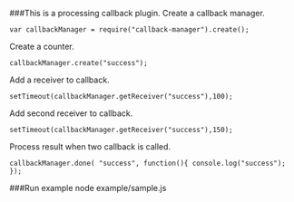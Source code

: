 
###This is a processing callback plugin.
Create a callback manager.

	var callbackManager = require("callback-manager").create();

Create a counter.

	callbackManager.create("success");

Add a receiver to callback.

	setTimeout(callbackManager.getReceiver("success"),100);

Add second receiver to callback.

	setTimeout(callbackManager.getReceiver("success"),150);
	
Process result when two callback is called.

	callbackManager.done( "success", function(){ console.log("success"); });

###Run example
	node example/sample.js


